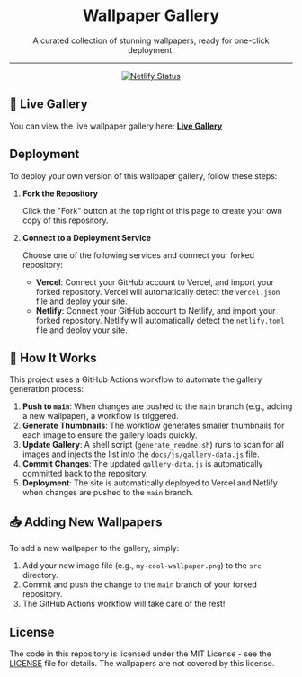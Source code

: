 
<div align="center">
  <h1>Wallpaper Gallery</h1>
  <p>A curated collection of stunning wallpapers, ready for one-click deployment.</p>
</div>

---

<center>

[![Netlify Status](https://api.netlify.com/api/v1/badges/050792fd-8efd-43ef-a85f-d841388b7050/deploy-status)](https://app.netlify.com/projects/rishabh5321-wallpapers/deploys)

</center>

## 🚀 Live Gallery

You can view the live wallpaper gallery here: **[Live Gallery](https://rishabh5321-wallpapers.vercel.app/)**

## Deployment

To deploy your own version of this wallpaper gallery, follow these steps:

1.  **Fork the Repository**

    Click the "Fork" button at the top right of this page to create your own copy of this repository.

2.  **Connect to a Deployment Service**

    Choose one of the following services and connect your forked repository:

    *   **Vercel**: Connect your GitHub account to Vercel, and import your forked repository. Vercel will automatically detect the `vercel.json` file and deploy your site.
    *   **Netlify**: Connect your GitHub account to Netlify, and import your forked repository. Netlify will automatically detect the `netlify.toml` file and deploy your site.

## 🎨 How It Works

This project uses a GitHub Actions workflow to automate the gallery generation process:

1.  **Push to `main`**: When changes are pushed to the `main` branch (e.g., adding a new wallpaper), a workflow is triggered.
2.  **Generate Thumbnails**: The workflow generates smaller thumbnails for each image to ensure the gallery loads quickly.
3.  **Update Gallery**: A shell script (`generate_readme.sh`) runs to scan for all images and injects the list into the `docs/js/gallery-data.js` file.
4.  **Commit Changes**: The updated `gallery-data.js` is automatically committed back to the repository.
5.  **Deployment**: The site is automatically deployed to Vercel and Netlify when changes are pushed to the `main` branch.

## 📥 Adding New Wallpapers

To add a new wallpaper to the gallery, simply:

1.  Add your new image file (e.g., `my-cool-wallpaper.png`) to the `src` directory.
2.  Commit and push the change to the `main` branch of your forked repository.
3.  The GitHub Actions workflow will take care of the rest!

## License

The code in this repository is licensed under the MIT License - see the [LICENSE](LICENSE) file for details. The wallpapers are not covered by this license.
